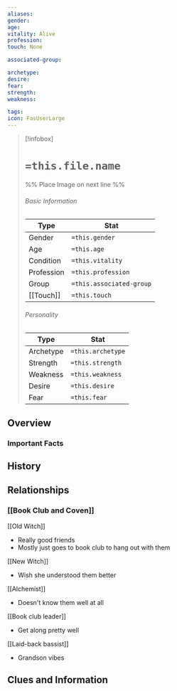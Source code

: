 ```yaml
---
aliases: 
gender: 
age: 
vitality: Alive
profession: 
touch: None

associated-group: 

archetype:
desire:
fear:
strength:
weakness:

tags:
icon: FasUserLarge
---
```


> [!infobox]
> # `=this.file.name`
> %% Place Image on next line %%
> ###### Basic Information
> Type |  Stat |
> ---|---|
> Gender | `=this.gender` |
> Age | `=this.age` |
> Condition | `=this.vitality` |
> Profession | `=this.profession` |
> Group | `=this.associated-group` |
> [[Touch]] | `=this.touch` |
> ###### Personality
> Type |  Stat |
> ---|---|
> Archetype | `=this.archetype` |
> Strength | `=this.strength` |
> Weakness | `=this.weakness` |
> Desire | `=this.desire` |
> Fear | `=this.fear` |
## Overview

### Important Facts


## History

## Relationships
### [[Book Club and Coven]]
[[Old Witch]]
- Really good friends
- Mostly just goes to book club to hang out with them

[[New Witch]]
- Wish she understood them better

[[Alchemist]]
- Doesn't know them well at all

[[Book club leader]]
- Get along pretty well

[[Laid-back bassist]]
- Grandson vibes

## Clues and Information
